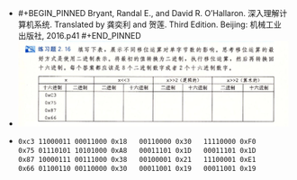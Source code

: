 - #+BEGIN_PINNED
  Bryant, Randal E., and David R. O’Hallaron. 深入理解计算机系统. Translated by 龚奕利 and 贺莲. Third Edition. Beijing: 机械工业出版社, 2016.p41
  #+END_PINNED
- ![image.png](../assets/image_1666928227248_0.png)
- ```text
  0xc3 11000011	00011000 0x18	00110000 0x30	11110000 0xF0
  0x75 01110101	10101000 0xA8	00011101 0x1D	00011101 0x1D
  0x87 10000111	00111000 0x38	00100001 0x21	11100001 0xE1
  0x66 01100110	00110000 0x30	00011001 0x19 	00011001 0x19
  ```